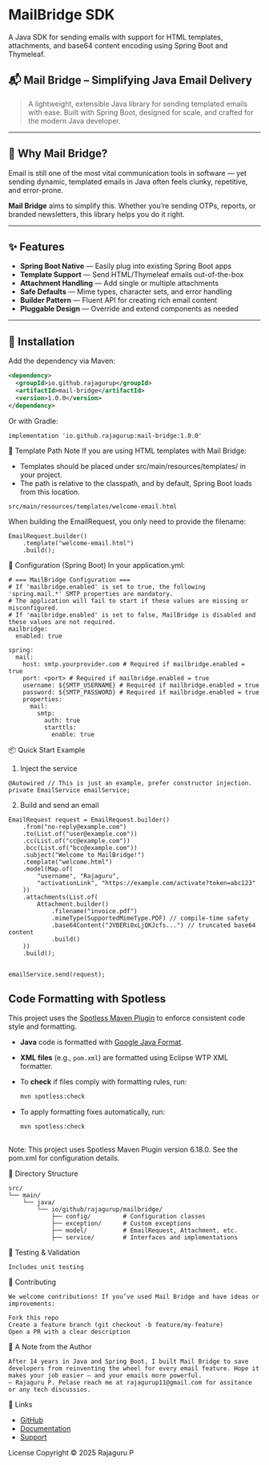 # MailBridge SDK

A Java SDK for sending emails with support for HTML templates, attachments, and base64 content encoding using Spring Boot and Thymeleaf.

## 📬 Mail Bridge – Simplifying Java Email Delivery

> A lightweight, extensible Java library for sending templated emails with ease. Built with Spring Boot, designed for scale, and crafted for the modern Java developer.

---

## 🚀 Why Mail Bridge?

Email is still one of the most vital communication tools in software — yet sending dynamic, templated emails in Java often feels clunky, repetitive, and error-prone.

**Mail Bridge** aims to simplify this. Whether you’re sending OTPs, reports, or branded newsletters, this library helps you do it right.

---

## ✨ Features

- **Spring Boot Native** — Easily plug into existing Spring Boot apps
- **Template Support** — Send HTML/Thymeleaf emails out-of-the-box
- **Attachment Handling** — Add single or multiple attachments
- **Safe Defaults** — Mime types, character sets, and error handling
- **Builder Pattern** — Fluent API for creating rich email content
- **Pluggable Design** — Override and extend components as needed

---

## 🧱 Installation

Add the dependency via Maven:

```xml
<dependency>
  <groupId>io.github.rajagurup</groupId>
  <artifactId>mail-bridge</artifactId>
  <version>1.0.0</version>
</dependency>
```

Or with Gradle:

```
implementation 'io.github.rajagurup:mail-bridge:1.0.0'
```

📄 Template Path Note
If you are using HTML templates with Mail Bridge:
- Templates should be placed under src/main/resources/templates/ in your project.
- The path is relative to the classpath, and by default, Spring Boot loads from this location.

```aiignore
src/main/resources/templates/welcome-email.html
```
When building the EmailRequest, you only need to provide the filename:
```aiignore
EmailRequest.builder()
    .template("welcome-email.html")
    .build();
```

🔧 Configuration (Spring Boot) 
In your application.yml:

```aiignore
# === MailBridge Configuration ===
# If 'mailbridge.enabled' is set to true, the following 'spring.mail.*' SMTP properties are mandatory.
# The application will fail to start if these values are missing or misconfigured.
# If 'mailbridge.enabled' is set to false, MailBridge is disabled and these values are not required.
mailbridge:
  enabled: true

spring:
  mail:
    host: smtp.yourprovider.com # Required if mailbridge.enabled = true
    port: <port> # Required if mailbridge.enabled = true
    username: ${SMTP_USERNAME} # Required if mailbridge.enabled = true
    password: ${SMTP_PASSWORD} # Required if mailbridge.enabled = true
    properties:
      mail:
        smtp:
          auth: true
          starttls:
            enable: true
```

📦 Quick Start Example

1. Inject the service
```aiignore
@Autowired // This is just an example, prefer constructor injection.
private EmailService emailService;
```

2. Build and send an email
```aiignore
EmailRequest request = EmailRequest.builder()
    .from("no-reply@example.com")
    .to(List.of("user@example.com"))
    .cc(List.of("cc@example.com"))
    .bcc(List.of("bcc@example.com"))
    .subject("Welcome to MailBridge!")
    .template("welcome.html")
    .model(Map.of(
        "username", "Rajaguru",
        "activationLink", "https://example.com/activate?token=abc123"
    ))
    .attachments(List.of(
        Attachment.builder()
            .filename("invoice.pdf")
            .mimeType(SupportedMimeType.PDF) // compile-time safety
            .base64Content("JVBERi0xLjQKJcfs...") // truncated base64 content
            .build()
    ))
    .build();


emailService.send(request);
```

## Code Formatting with Spotless

This project uses the [Spotless Maven Plugin](https://github.com/diffplug/spotless) to enforce consistent code style and formatting.

- **Java** code is formatted with [Google Java Format](https://github.com/google/google-java-format).
- **XML files** (e.g., `pom.xml`) are formatted using Eclipse WTP XML formatter.
- To **check** if files comply with formatting rules, run:

  ```bash
  mvn spotless:check
  
- To apply formatting fixes automatically, run:
  ```bash
  mvn spotless:check
 
Note: This project uses Spotless Maven Plugin version 6.18.0. See the pom.xml for configuration details.

📁 Directory Structure
```aiignore
src/
└── main/
    └── java/
        └── io/github/rajagurup/mailbridge/
            ├── config/         # Configuration classes
            ├── exception/      # Custom exceptions
            ├── model/          # EmailRequest, Attachment, etc.
            ├── service/        # Interfaces and implementations
```

🧪 Testing & Validation
```aiignore
Includes unit testing
```

🤝 Contributing
```aiignore
We welcome contributions! If you’ve used Mail Bridge and have ideas or improvements:

Fork this repo
Create a feature branch (git checkout -b feature/my-feature)
Open a PR with a clear description
```

🙌 A Note from the Author

```aiignore
After 14 years in Java and Spring Boot, I built Mail Bridge to save developers from reinventing the wheel for every email feature. Hope it makes your job easier — and your emails more powerful.
— Rajaguru P. Pelase reach me at rajagurup11@gmail.com for assitance or any tech discussios.
```

🔗 Links
- [GitHub](https://github.com/rajagurup/mail-bridge)
- [Documentation](https://rajagurup.github.io/mail-bridge/)
- [Support](https://github.com/rajagurup/mail-bridge/issues)

License Copyright © 2025 Rajaguru P

